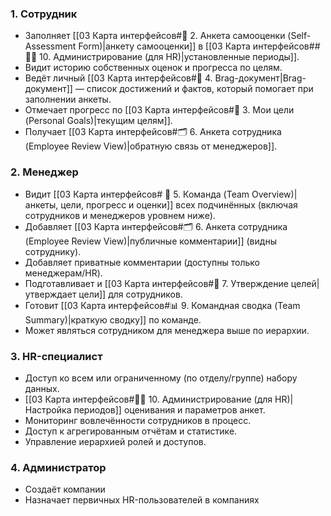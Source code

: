 ### 1. Сотрудник
- Заполняет [[03 Карта интерфейсов#📝 2. Анкета самооценки (Self-Assessment Form)|анкету самооценки]] в [[03 Карта интерфейсов## 🧑‍💼 10. Администрирование (для HR)|установленные периоды]].
- Видит историю собственных оценок и прогресса по целям.
- Ведёт личный [[03 Карта интерфейсов#📘 4. Brag-документ|Brag-документ]] — список достижений и фактов, который помогает при заполнении анкеты.
- Отмечает прогресс по [[03 Карта интерфейсов#🎯 3. Мои цели (Personal Goals)|текущим целям]].
- Получает [[03 Карта интерфейсов#🗂 6. Анкета сотрудника (Employee Review View)|обратную связь от менеджеров]].
### 2. Менеджер
- Видит [[03 Карта интерфейсов# 👥 5. Команда (Team Overview)|анкеты, цели, прогресс и оценки]] всех подчинённых (включая сотрудников и менеджеров уровнем ниже).
- Добавляет [[03 Карта интерфейсов#🗂 6. Анкета сотрудника (Employee Review View)|публичные комментарии]] (видны сотруднику).
- Добавляет приватные комментарии (доступны только менеджерам/HR).
- Подготавливает и [[03 Карта интерфейсов#🧭 7. Утверждение целей|утверждает цели]] для сотрудников.
- Готовит [[03 Карта интерфейсов#📊 9. Командная сводка (Team Summary)|краткую сводку]] по команде.
- Может являться сотрудником для менеджера выше по иерархии.
### 3. HR-специалист
- Доступ ко всем или ограниченному (по отделу/группе) набору данных.
- [[03 Карта интерфейсов#🧑‍💼 10. Администрирование (для HR)|Настройка периодов]] оценивания и параметров анкет.
- Мониторинг вовлечённости сотрудников в процесс.
- Доступ к агрегированным отчётам и статистике.
- Управление иерархией ролей и доступов.
### 4. Администратор
- Создаёт компании
- Назначает первичных HR-пользователей в компаниях